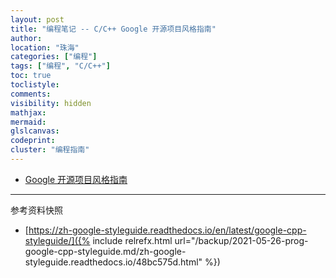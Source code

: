 ```yaml
---
layout: post
title: "编程笔记 -- C/C++ Google 开源项目风格指南"
author:
location: "珠海"
categories: ["编程"]
tags: ["编程", "C/C++"]
toc: true
toclistyle:
comments:
visibility: hidden
mathjax:
mermaid:
glslcanvas:
codeprint:
cluster: "编程指南"
---
```


* [Google 开源项目风格指南](https://zh-google-styleguide.readthedocs.io/en/latest/google-cpp-styleguide/)



<hr class='reviewline'/>
<p class='reviewtip'><script type='text/javascript' src='{% include relref.html url="/assets/reviewjs/blogs/2021-05-26-prog-google-cpp-styleguide.md.js" %}'></script></p>
<font class='ref_snapshot'>参考资料快照</font>

- [https://zh-google-styleguide.readthedocs.io/en/latest/google-cpp-styleguide/]({% include relrefx.html url="/backup/2021-05-26-prog-google-cpp-styleguide.md/zh-google-styleguide.readthedocs.io/48bc575d.html" %})
